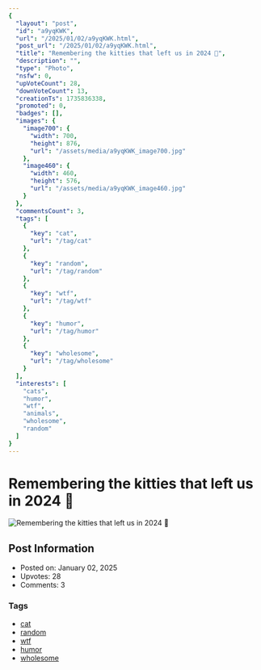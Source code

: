 ```yaml
---
{
  "layout": "post",
  "id": "a9yqKWK",
  "url": "/2025/01/02/a9yqKWK.html",
  "post_url": "/2025/01/02/a9yqKWK.html",
  "title": "Remembering the kitties that left us in 2024 💫",
  "description": "",
  "type": "Photo",
  "nsfw": 0,
  "upVoteCount": 28,
  "downVoteCount": 13,
  "creationTs": 1735836338,
  "promoted": 0,
  "badges": [],
  "images": {
    "image700": {
      "width": 700,
      "height": 876,
      "url": "/assets/media/a9yqKWK_image700.jpg"
    },
    "image460": {
      "width": 460,
      "height": 576,
      "url": "/assets/media/a9yqKWK_image460.jpg"
    }
  },
  "commentsCount": 3,
  "tags": [
    {
      "key": "cat",
      "url": "/tag/cat"
    },
    {
      "key": "random",
      "url": "/tag/random"
    },
    {
      "key": "wtf",
      "url": "/tag/wtf"
    },
    {
      "key": "humor",
      "url": "/tag/humor"
    },
    {
      "key": "wholesome",
      "url": "/tag/wholesome"
    }
  ],
  "interests": [
    "cats",
    "humor",
    "wtf",
    "animals",
    "wholesome",
    "random"
  ]
}
---
```


# Remembering the kitties that left us in 2024 💫

![Remembering the kitties that left us in 2024 💫](/assets/media/a9yqKWK_image700.jpg)

## Post Information

- Posted on: January 02, 2025
- Upvotes: 28
- Comments: 3

### Tags

- [cat](/tag/cat)
- [random](/tag/random)
- [wtf](/tag/wtf)
- [humor](/tag/humor)
- [wholesome](/tag/wholesome)
